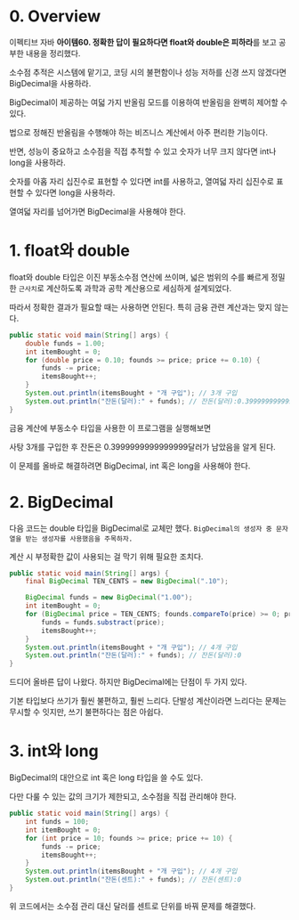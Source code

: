 # 0. Overview

이펙티브 자바 **아이템60. 정확한 답이 필요하다면 float와 double은 피하라**를 보고 공부한 내용을 정리했다.

소수점 추적은 시스템에 맡기고, 코딩 시의 불편함이나 성능 저하를 신경 쓰지 않겠다면 BigDecimal을 사용하라.

BigDecimal이 제공하는 여덟 가지 반올림 모드를 이용하여 반올림을 완벽히 제어할 수 있다.

법으로 정해진 반올림을 수행해야 하는 비즈니스 계산에서 아주 편리한 기능이다.

반면, 성능이 중요하고 소수점을 직접 추적할 수 있고 숫자가 너무 크지 않다면 int나 long을 사용하라.

숫자를 아홉 자리 십진수로 표현할 수 있다면 int를 사용하고, 열여덟 자리 십진수로 표현할 수 있다면 long을 사용하라.

열여덟 자리를 넘어가면 BigDecimal을 사용해야 한다.

# 1. float와 double

float와 double 타입은 이진 부동소수점 연산에 쓰이며, 넓은 범위의 수를 빠르게 정밀한 `근사치`로 계산하도록 과학과 공학 계산용으로 세심하게 설계되었다.

따라서 정확한 결과가 필요할 때는 사용하면 안된다. 특히 금융 관련 계산과는 맞지 않는다.

```java
public static void main(String[] args) {
    double funds = 1.00;
    int itemBought = 0;
    for (double price = 0.10; founds >= price; price += 0.10) {
        funds -= price;
        itemsBought++;
    }
    System.out.println(itemsBought + "개 구입"); // 3개 구입
    System.out.println("잔돈(달러):" + funds); // 잔돈(달러):0.3999999999999999
}
```

금융 계산에 부동소수 타입을 사용한 이 프로그램을 실행해보면

사탕 3개를 구입한 후 잔돈은 0.3999999999999999달러가 남았음을 알게 된다.

이 문제를 올바로 해결하려면 BigDecimal, int 혹은 long을 사용해야 한다.

# 2. BigDecimal

다음 코드는 double 타입을 BigDecimal로 교체만 했다. `BigDecimal의 생성자 중 문자열을 받는 생성자를 사용했음을 주목하자.`

계산 시 부정확한 값이 사용되는 걸 막기 위해 필요한 조치다.

```java
public static void main(String[] args) {
    final BigDecimal TEN_CENTS = new BigDecimal(".10");

    BigDecimal funds = new BigDecimal("1.00");
    int itemBought = 0;
    for (BigDecimal price = TEN_CENTS; founds.compareTo(price) >= 0; price = price.add(TEN_CENTS)) {
        funds = funds.substract(price);
        itemsBought++;
    }
    System.out.println(itemsBought + "개 구입"); // 4개 구입
    System.out.println("잔돈(달러):" + funds); // 잔돈(달러):0
}
```

드디어 올바른 답이 나왔다. 하지만 BigDecimal에는 단점이 두 가지 있다.

기본 타입보다 쓰기가 훨씬 불편하고, 훨씬 느리다. 단발성 계산이라면 느리다는 문제는 무시할 수 잇지만, 쓰기 불편하다는 점은 아쉽다.

# 3. int와 long

BigDecimal의 대안으로 int 혹은 long 타입을 쓸 수도 있다.

다만 다룰 수 있는 값의 크기가 제한되고, 소수점을 직접 관리해야 한다.

```java
public static void main(String[] args) {
    int funds = 100;
    int itemBought = 0;
    for (int price = 10; founds >= price; price += 10) {
        funds -= price;
        itemsBought++;
    }
    System.out.println(itemsBought + "개 구입"); // 4개 구입
    System.out.println("잔돈(센트):" + funds); // 잔돈(센트):0
}
```

위 코드에서는 소수점 관리 대신 달러를 센트로 단위를 바꿔 문제를 해결했다.